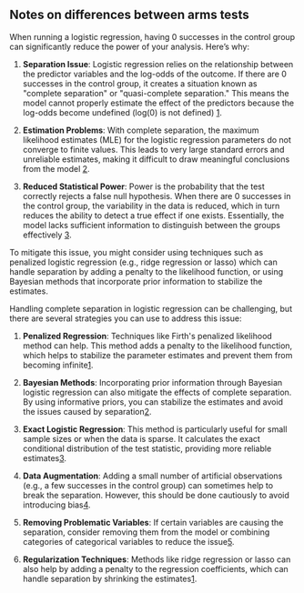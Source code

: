 ## Notes on differences between arms tests



When running a logistic regression, having 0 successes in the control group can significantly reduce the power of your analysis. Here’s why:

1. **Separation Issue**: Logistic regression relies on the relationship between the predictor variables and the log-odds of the outcome. If there are 0 successes in the control group, it creates a situation known as "complete separation" or "quasi-complete separation." This means the model cannot properly estimate the effect of the predictors because the log-odds become undefined (log(0) is not defined) [1](https://quantifyinghealth.com/logistic-regression-in-r-with-categorical-variables/).

2. **Estimation Problems**: With complete separation, the maximum likelihood estimates (MLE) for the logistic regression parameters do not converge to finite values. This leads to very large standard errors and unreliable estimates, making it difficult to draw meaningful conclusions from the model [2](https://stat.cmu.edu/~hseltman/309/Book/chapter16.pdf).

3. **Reduced Statistical Power**: Power is the probability that the test correctly rejects a false null hypothesis. When there are 0 successes in the control group, the variability in the data is reduced, which in turn reduces the ability to detect a true effect if one exists. Essentially, the model lacks sufficient information to distinguish between the groups effectively [3](https://link.springer.com/chapter/10.1007/978-0-387-77650-7_31).

To mitigate this issue, you might consider using techniques such as penalized logistic regression (e.g., ridge regression or lasso) which can handle separation by adding a penalty to the likelihood function, or using Bayesian methods that incorporate prior information to stabilize the estimates.


Handling complete separation in logistic regression can be challenging, but there are several strategies you can use to address this issue:

1. **Penalized Regression**: Techniques like Firth's penalized likelihood method can help. This method adds a penalty to the likelihood function, which helps to stabilize the parameter estimates and prevent them from becoming infinite[1](https://stats.oarc.ucla.edu/other/mult-pkg/faq/general/faqwhat-is-complete-or-quasi-complete-separation-in-logistic-regression-and-what-are-some-strategies-to-deal-with-the-issue/).

2. **Bayesian Methods**: Incorporating prior information through Bayesian logistic regression can also mitigate the effects of complete separation. By using informative priors, you can stabilize the estimates and avoid the issues caused by separation[2](https://academic.oup.com/aje/article/187/4/864/4084405).

3. **Exact Logistic Regression**: This method is particularly useful for small sample sizes or when the data is sparse. It calculates the exact conditional distribution of the test statistic, providing more reliable estimates[3](https://scales.arabpsychology.com/stats/what-is-complete-or-quasi-complete-separation-in-logistic-probit-regression-and-how-do-we-deal-with-them/).

4. **Data Augmentation**: Adding a small number of artificial observations (e.g., a few successes in the control group) can sometimes help to break the separation. However, this should be done cautiously to avoid introducing bias[4](https://support.sas.com/kb/22/599.html).

5. **Removing Problematic Variables**: If certain variables are causing the separation, consider removing them from the model or combining categories of categorical variables to reduce the issue[5](https://www.sas.com/content/dam/SAS/support/en/sas-global-forum-proceedings/2019/3018-2019.pdf).

6. **Regularization Techniques**: Methods like ridge regression or lasso can also help by adding a penalty to the regression coefficients, which can handle separation by shrinking the estimates[1](https://stats.oarc.ucla.edu/other/mult-pkg/faq/general/faqwhat-is-complete-or-quasi-complete-separation-in-logistic-regression-and-what-are-some-strategies-to-deal-with-the-issue/).

